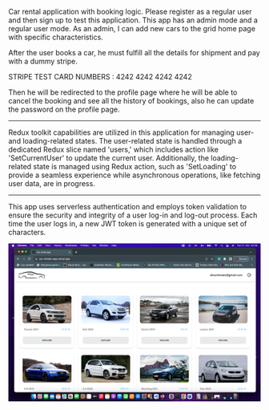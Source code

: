 
Car rental application with booking logic. Please register as a regular user and then sign up to test this application. This app has an admin mode and a regular user mode. As an admin, I can add new cars to the grid home page with specific characteristics. 

After the user books a car, he must fulfill all the details for shipment and pay with a dummy stripe.

STRIPE TEST CARD NUMBERS : 4242 4242 4242 4242

Then he will be redirected to the profile page where he will be able to cancel the booking and see all the history of bookings, also he can update the password on the profile page.

**********************

Redux toolkit capabilities are utilized in this application for managing user- and loading-related states. The user-related state is handled through a dedicated Redux slice named 'users,' which includes action like 'SetCurrentUser' to update the current user. Additionally, the loading-related state is managed using Redux action, such as 'SetLoading' to provide a seamless experience while asynchronous operations, like fetching user data, are in progress.

**********************

This app uses serverless authentication and employs token validation to ensure the security and integrity of a user log-in and log-out process. Each time the user logs in, a new JWT token is generated with a unique set of characters.



![Car grid](https://github.com/ampodo/car-rental-app/blob/main/gird%20card.png)
